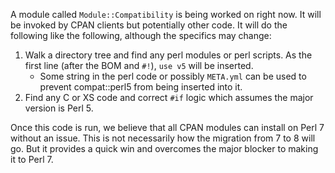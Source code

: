 A module called `Module::Compatibility` is being worked on right now. It will be invoked by CPAN clients but potentially other code. It will do the following like the following, although the specifics may change:

1. Walk a directory tree and find any perl modules or perl scripts. As the first line (after the BOM and `#!`), `use v5` will be inserted.
    * Some string in the perl code or possibly `META.yml` can be used to prevent compat::perl5 from being inserted into it.
2. Find any C or XS code and correct `#if` logic which assumes the major version is Perl 5.

Once this code is run, we believe that all CPAN modules can install on Perl 7 without an issue. This is not necessarily how the migration from 7 to 8 will go. But it provides a quick win and overcomes the major blocker to making it to Perl 7.

